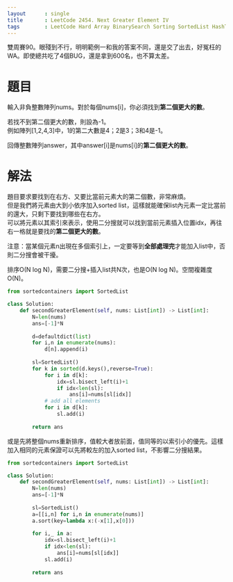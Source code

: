 ```yaml
--- 
layout      : single
title       : LeetCode 2454. Next Greater Element IV
tags        : LeetCode Hard Array BinarySearch Sorting SortedList HashTable
---
```

雙周賽90。眼殘到不行，明明範例一和我的答案不同，還是交了出去，好冤枉的WA。即使總共吃了4個BUG，還是拿到600名，也不算太差。  

# 題目
輸入非負整數陣列nums。對於每個nums[i]，你必須找到**第二個更大的數**。  

若找不到第二個更大的數，則設為-1。  
例如陣列[1,2,4,3]中，1的第二大數是4；2是3；3和4是-1。  

回傳整數陣列answer，其中answer[i]是nums[i]的**第二個更大的數**。  

# 解法
題目要求要找到在右方、又要比當前元素大的第二個數，非常麻煩。  
但是我們將元素由大到小依序加入sorted list，這樣就能確保list內元素一定比當前的還大，只剩下要找到哪些在右方。  
可以將元素以其索引來表示，使用二分搜就可以找到當前元素插入位置idx，再往右一格就是要找的**第二個更大的數**。  

注意：當某個元素n出現在多個索引上，一定要等到**全部處理完**才能加入list中，否則二分搜會被干擾。  

排序O(N log N)，需要二分搜+插入list共N次，也是O(N log N)。空間複雜度O(N)。  

```python
from sortedcontainers import SortedList

class Solution:
    def secondGreaterElement(self, nums: List[int]) -> List[int]:
        N=len(nums)
        ans=[-1]*N
        
        d=defaultdict(list)
        for i,n in enumerate(nums):
            d[n].append(i)
            
        sl=SortedList()
        for k in sorted(d.keys(),reverse=True):
            for i in d[k]:
                idx=sl.bisect_left(i)+1
                if idx<len(sl):
                    ans[i]=nums[sl[idx]]
            # add all elements
            for i in d[k]:
                sl.add(i)
        
        return ans
```

或是先將整個nums重新排序，值較大者放前面，值同等的以索引小的優先。這樣加入相同的元素保證可以先將較左的加入sorted list，不影響二分搜結果。  

```python
from sortedcontainers import SortedList

class Solution:
    def secondGreaterElement(self, nums: List[int]) -> List[int]:
        N=len(nums)
        ans=[-1]*N
            
        sl=SortedList()
        a=[[i,n] for i,n in enumerate(nums)]
        a.sort(key=lambda x:(-x[1],x[0]))
        
        for i,_ in a:
            idx=sl.bisect_left(i)+1
            if idx<len(sl):
                ans[i]=nums[sl[idx]]
            sl.add(i)
        
        return ans
```
